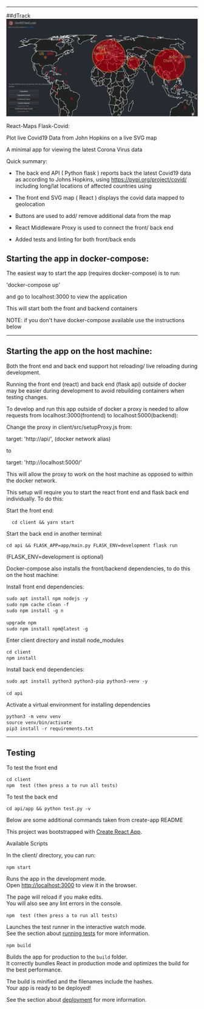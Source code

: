 ---------------------------------------------------
##dTrack
![](covidtrack.net.gif)

React-Maps Flask-Covid:

Plot live Covid19 Data from John Hopkins on a live SVG map

A minimal app for viewing the latest Corona Virus data

Quick summary:

- The back end API ( Python flask ) reports back the latest Covid19 data as according to Johns Hopkins, using https://pypi.org/project/covid/ including long/lat locations of affected countries using

- The front end SVG map ( React ) displays the covid data mapped to geolocation 

- Buttons are used to add/ remove additional data from the map

- React Middleware Proxy is used to connect the front/ back end

- Added tests and linting for both front/back ends

## Starting the app in docker-compose:

The easiest way to start the app (requires docker-compose) is to run:

'docker-compose up'

and go to localhost:3000 to view the application

This will start both the front and backend containers

NOTE: if you don't have docker-compose available use the instructions below

-----------------------------------------------------

## Starting the app on the host machine:

Both the front end and back end support hot reloading/ live reloading during development.

Running the front end (react) and back end (flask api) outside of docker may be easier during development to avoid rebuilding containers when testing changes.

To develop and run this app outside of docker a proxy is needed to allow requests from localhost:3000(frontend) to localhost:5000(backend):

Change the proxy in client/src/setupProxy.js from:

  target: 'http://api/', (docker network alias)

  to

  target: 'http://localhost:5000/'

This will allow the proxy to work on the host machine as opposed to within the docker network.

This setup will require you to start the react front end and flask back end individually. To do this:

Start the front end:
```
  cd client && yarn start
```

Start the back end in another terminal:
```
cd api && FLASK_APP=app/main.py FLASK_ENV=development flask run
```
(FLASK_ENV=development is optional)


Docker-compose also installs the front/backend dependencies, to do this on the host machine:

Install front end dependencies:
```
sudo apt install npm nodejs -y
sudo npm cache clean -f
sudo npm install -g n

upgrade npm
sudo npm install npm@latest -g
```

Enter client directory and install node_modules
```
cd client
npm install
```

Install back end dependencies:
```
sudo apt install python3 python3-pip python3-venv -y

cd api
```
Activate a virtual environment for installing dependencies
```
python3 -m venv venv
source venv/bin/activate
pip3 install -r requirements.txt
```
----------------------------------------------------------------
## Testing

To test the front end
```
cd client
npm  test (then press a to run all tests)
```

To test the back end
```
cd api/app && python test.py -v
```

Below are some additional commands taken from create-app README

This project was bootstrapped with [Create React App](https://github.com/facebook/create-react-app).

Available Scripts

In the client/ directory, you can run:

`npm start`

Runs the app in the development mode.<br />
Open [http://localhost:3000](http://localhost:3000) to view it in the browser.

The page will reload if you make edits.<br />
You will also see any lint errors in the console.

`npm  test (then press a to run all tests)`

Launches the test runner in the interactive watch mode.<br />
See the section about [running tests](https://facebook.github.io/create-react-app/docs/running-tests) for more information.

`npm build`

Builds the app for production to the `build` folder.<br />
It correctly bundles React in production mode and optimizes the build for the best performance.

The build is minified and the filenames include the hashes.<br />
Your app is ready to be deployed!

See the section about [deployment](https://facebook.github.io/create-react-app/docs/deployment) for more information.

